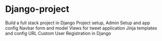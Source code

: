 # Django-project
Build a full stack project in Django 
 Project setup, Admin Setup and app config
 Navbar form and model
 Views for tweet application
 Jinja templates and config URL
 Custom User Registration in Django
